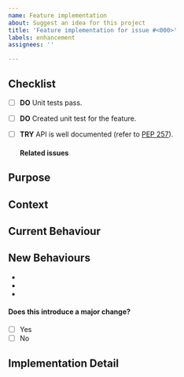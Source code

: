 ```yaml
---
name: Feature implementation
about: Suggest an idea for this project
title: 'Feature implementation for issue #<000>'
labels: enhancement
assignees: ''

---
```


## Checklist
<!--- Task to do for an approval of the pull request -->
- [ ] **DO** Unit tests pass.
- [ ] **DO** Created unit test for the feature.
- [ ] **TRY** API is well documented (refer to
[PEP 257](https://www.python.org/dev/peps/pep-0257/)).

    #### Related issues
    <!--- Link to issues that would be solved with this feature -->

## Purpose
<!--- A clear and concise description of what the problem is. -->

## Context
<!--- How has this issue affected you? What are you trying to accomplish? -->
<!--- Providing context helps us come up with a solution that is most useful in the real world -->

<!--- Provide a general summary of the issue in the Title above -->

## Current Behaviour
<!--- Tell us what currently happens -->

## New Behaviours
<!--- Tell us what behaviour we should expect going on -->
*
*
* 
#### Does this introduce a major change?
- [ ] Yes
- [ ] No

## Implementation Detail
<!--- Provide a detailed description of the change or addition you are proposing -->

